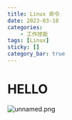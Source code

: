 ```yaml
---
title: Linux 命令
date: 2023-03-18
categories: 
	- 工作技能
tags: [Linux]
sticky: []
category_bar: true
---
```


# HELLO

![unnamed.png](https://gitee.com/LeiQiCN/upload-img/raw/master/Image/unnamed.png)
